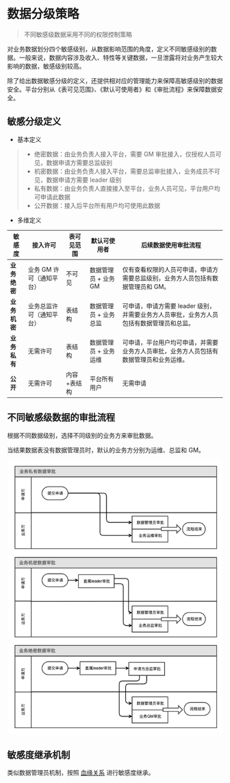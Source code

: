 # 数据分级策略

> 不同敏感级数据采用不同的权限控制策略

对业务数据划分四个敏感级别，从数据影响范围的角度，定义不同敏感级别的数据。一般来说，数据内容涉及收入、特性等关键数据，一旦泄露将对业务产生较大影响的数据，敏感级别较高。

除了给出数据敏感分级的定义，还提供相对应的管理能力来保障高敏感级别的数据安全。平台分别从《表可见范围》、《默认可使用者》和《审批流程》来保障数据安全。



## 敏感分级定义

- 基本定义

> - 绝密数据：由业务负责人接入平台，需要 GM 审批接入，仅授权人员可见，数据申请方需要总监级别
> - 机密数据：由业务负责人接入平台，需要总监审批接入，业务成员不可见，数据申请方需要 leader 级别
> - 私有数据：由业务负责人直接接入至平台，业务人员可见，平台用户均可申请此数据
> - 公开数据：接入后平台所有用户均可使用此数据

- 多维定义

| **敏感度**   | **接入许可**             | **表可见范围** | **默认可使用者**      | **后续数据使用审批流程**                                     |
| ------------ | ------------------------ | -------------- | --------------------- | ------------------------------------------------------------ |
| **业务绝密** | 业务 GM 许可（通知平台）   | 不可见         | 数据管理员 + 业务 GM   | 仅有查看权限的人员可申请，申请方需要总监级别，业务方人员包括有数据管理员和 GM。 |
| **业务机密** | 业务总监许可（通知平台） | 表结构         | 数据管理员 + 业务总监 | 可申请，申请方需要 leader 级别，并需要业务方人员审批，业务方人员包括有数据管理员和总监。 |
| **业务私有** | 无需许可                 | 表结构         | 数据管理员 + 业务运维 | 可申请，平台用户均可申请，并需要业务方人员审批，业务方人员包括有数据管理员和业务运维。 |
| **公开**     | 无需许可                 | 内容+表结构    | 平台所有用户          | 无需申请                                                     |


## 不同敏感级数据的审批流程

根据不同数据级别，选择不同级别的业务方来审批数据。

当结果数据表没有数据管理员时，默认的业务方分别为运维、总监和 GM。

![image-20200420175948178](sensitivity.assets/image-20200420175948178.png)



## 敏感度继承机制

类似数据管理员机制，按照 [血缘关系](../datamarket/data-dictionary/concepts.md) 进行敏感度继承。



